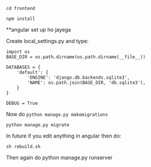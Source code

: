 `cd frontend`

`npm install`

**angular set up ho jayega

Create local_settings.py and type:

```
import os
BASE_DIR = os.path.dirname(os.path.dirname(__file__))

DATABASES = {
    'default': {
        'ENGINE': 'django.db.backends.sqlite3',
        'NAME': os.path.join(BASE_DIR, 'db.sqlite3'),
    }
}

DEBUG = True

```



Now do
`python manage.py makemigrations`

`python manage.py migrate`




In future if you edit anything in angular then do:

`sh rebuild.sh`

Then again do python manage.py runserver

